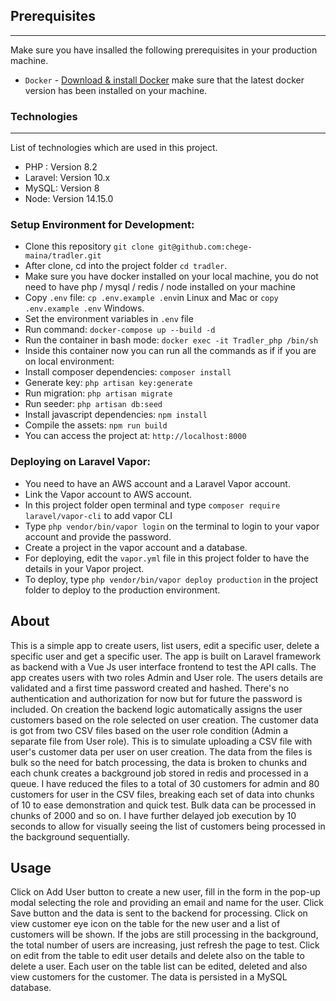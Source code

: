## Prerequisites

---

Make sure you have insalled the following prerequisites in your production machine.

-   `Docker` - [Download & install Docker](https://docs.docker.com/get-docker/) make sure that the latest docker version has been installed on your machine.

### Technologies

---

List of technologies which are used in this project.

-   PHP : Version 8.2
-   Laravel: Version 10.x
-   MySQL: Version 8
-   Node: Version 14.15.0

### Setup Environment for Development:

- Clone this repository `git clone git@github.com:chege-maina/tradler.git`
- After clone, cd into the project folder `cd tradler`.
- Make sure you have docker installed on your local machine, you do not need to have php / mysql / redis / node installed on your machine
- Copy `.env` file: `cp .env.example .env`in Linux and Mac or `copy .env.example .env` Windows.
- Set the environment variables in `.env` file
- Run command: `docker-compose up --build -d`
-  Run the container in bash mode: `docker exec -it Tradler_php /bin/sh`
- Inside this container now you can run all the commands as if if you are on local environment:
- Install composer dependencies: `composer install`
- Generate key: `php artisan key:generate`
- Run migration: `php artisan migrate`
- Run seeder: `php artisan db:seed`
- Install javascript dependencies: `npm install`
- Compile the assets: `npm run build`  
- You can access the project at: `http://localhost:8000`

### Deploying on Laravel Vapor:

-   You need to have an AWS account and a Laravel Vapor account.
-   Link the Vapor account to AWS account.
-   In this project folder open terminal and type `composer require laravel/vapor-cli` to add vapor CLI
-   Type `php vendor/bin/vapor login` on the terminal to login to your vapor account and provide the password.
-   Create a project in the vapor account and a database.
-   For deploying, edit the `vapor.yml` file in this project folder to have the details in your Vapor project.
-   To deploy, type `php vendor/bin/vapor deploy production` in the project folder to deploy to the production environment.

## About

This is a simple app to create users, list users, edit a specific user, delete a specific user and get a specific user. The app is built on Laravel framework as backend with a Vue Js user interface
frontend to test the API calls. The app creates users with two roles Admin and User role. The users details are validated and a first time password created and hashed. There's no authentication and authorization for now but for future the password is included. 
On creation the backend logic automatically assigns the user customers based on the role selected on user creation. The customer data is got from two CSV files based on the user role condition (Admin a separate file from User role). This is to simulate uploading a CSV file with user's customer data per user on user creation. The data from the files is bulk so the need for batch processing, the data is broken to chunks and each chunk creates a background job stored in redis and processed in a queue. 
I have reduced the files to a total of 30 customers for admin and 80 customers for user in the CSV files, breaking each set of data into chunks of 10 to ease demonstration and quick test. Bulk data can be processed in chunks of 2000 and so on. I have further delayed job execution by 10 seconds to allow for visually seeing the list of customers being processed in the background sequentially.

## Usage 

Click on Add User button to create a new user, fill in the form in the pop-up modal selecting the role and providing an email and name for the user. Click Save button and the data is sent to the backend for processing. Click on view customer eye icon on the table for the new user and a list of customers will be shown. 
If the jobs are still processing in the background, the total number of users are increasing, just refresh the page to test. Click on edit from the table to edit user details and delete also on the table to delete a user. Each user on the table list can be edited, deleted and also view customers for the customer. The data is persisted in a MySQL database.


